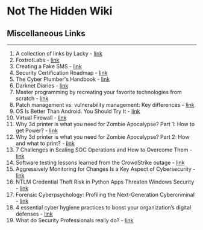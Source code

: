 # Not The Hidden Wiki

## Miscellaneous Links
-----

1. A collection of links by Lacky - [link](https://groups.google.com/g/hera-koka-hasz-c)
2. FoxtrotLabs - [link](https://foxtrotlabs.cc/)
3. Creating a Fake SMS - [link](https://rockyjaat111.medium.com/social-engineering-attacks-creating-a-fake-sms-message-8509388be25a)
4. Security Certification Roadmap - [link](https://pauljerimy.com/security-certification-roadmap/)
5. The Cyber Plumber's Handbook - [link](https://github.com/opsdisk/the_cyber_plumbers_handbook)
6. Darknet Diaries - [link](https://darknetdiaries.com/)
7. Master programming by recreating your favorite technologies from scratch - [link](https://github.com/codecrafters-io/build-your-own-x)
8. Patch management vs. vulnerability management: Key differences - [link](https://www.techtarget.com/searchenterprisedesktop/tip/Patch-management-vs-vulnerability-management-Key-differences)
9. OS Is Better Than Android. You Should Try It - [link](https://www.wired.com/story/e-os-review/)
10. Virtual Firewall - [link](https://www.techtarget.com/searchsecurity/definition/virtual-firewall)
11. Why 3d printer is what you need for Zombie Apocalypse? Part 1: How to get Power? - [link](https://medium.com/@bartosz_sroka/why-3d-printer-is-what-you-need-for-zombie-apocalypse-part-1-how-to-get-power-dae146de86a1)
12. Why 3d printer is what you need for Zombie Apocalypse? Part 2: How and what to print? - [link](https://medium.com/@bartosz_sroka/why-3d-printer-is-what-you-need-for-zombie-apocalypse-part-2-how-and-what-to-print-56e93b7fdaa9)
13. 7 Challenges in Scaling SOC Operations and How to Overcome Them - [link](https://www.tripwire.com/state-of-security/challenges-scaling-soc-operations-and-how-overcome-them)
14. Software testing lessons learned from the CrowdStrike outage - [link](https://www.techtarget.com/searchsoftwarequality/opinion/Lessons-learned-from-CrowdStrikes-automation-errors)
15. Aggressively Monitoring for Changes Is a Key Aspect of Cybersecurity - [link](https://www.darkreading.com/cyber-risk/aggressively-monitoring-for-changes-is-key-aspect-of-cybersecurity)
16. NTLM Credential Theft Risk in Python Apps Threaten Windows Security - [link](https://hackread.com/ntlm-credential-theft-python-apps-windows-security/)
17. Forensic Cyberpsychology: Profiling the Next-Generation Cybercriminal - [link](https://www.tripwire.com/state-of-security/forensic-cyberpsychology-profiling-next-generation-cybercriminal)
18. 4 essential cyber hygiene practices to boost your organization’s digital defenses - [link](https://www.techradar.com/pro/4-essential-cyber-hygiene-practices-to-boost-your-organizations-digital-defenses)
19. What do Security Professionals really do? - [link](https://rafeeqrehman.com/wp-content/uploads/2023/03/CISO_Mindmap-2023-1.png)